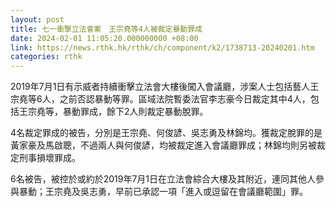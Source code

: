 ```yaml
---
layout: post
title: 七一衝撃立法會案　王宗堯等4人被裁定暴動罪成
date: 2024-02-01 11:05:20.000000000 +08:00
link: https://news.rthk.hk/rthk/ch/component/k2/1738713-20240201.htm
categories: rthk
---
```


2019年7月1日有示威者持續衝擊立法會大樓後闖入會議廳，涉案人士包括藝人王宗堯等6人，之前否認暴動等罪。區域法院暫委法官李志豪今日裁定其中4人，包括王宗堯等，暴動罪成，餘下2人則裁定暴動脫罪。

4名裁定罪成的被告，分別是王宗堯、何俊諺、吳志勇及林錦均。獲裁定脫罪的是黃家豪及馬啟聰，不過兩人與何俊諺，均被裁定進入會議廳罪成；林錦均則另被裁定刑事損壞罪成。

6名被告，被控於或約於2019年7月1日在立法會綜合大樓及其附近，連同其他人參與暴動；王宗堯及吳志勇，早前已承認一項「進入或逗留在會議廳範圍」罪。
